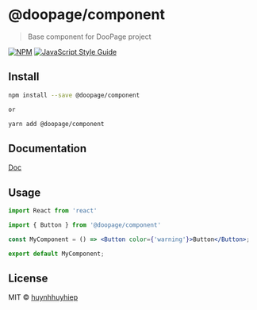 # @doopage/component

> Base component for DooPage project

[![NPM](https://img.shields.io/npm/v/@doopage/component.svg)](https://www.npmjs.com/package/@doopage/component) [![JavaScript Style Guide](https://img.shields.io/badge/code_style-standard-brightgreen.svg)](https://standardjs.com)

## Install

```bash
npm install --save @doopage/component

or

yarn add @doopage/component
```
## Documentation
[Doc](https://github.com/huynhhuyhiep/doopage-component)

## Usage

```jsx
import React from 'react'

import { Button } from '@doopage/component'

const MyComponent = () => <Button color={'warning'}>Button</Button>;

export default MyComponent;
```

## License

MIT © [huynhhuyhiep](https://github.com/huynhhuyhiep)
